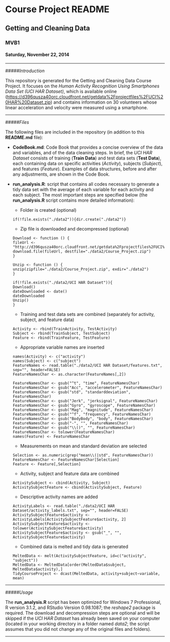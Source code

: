# Course Project README
## Getting and Cleaning Data
### MVB1
#### Saturday, November 22, 2014


***


#####*Introduction*

This repository is generated for the Getting and Cleaning Data Course Project. It focuses on the *Human Activity Recognition Using Smartphones Data Set (UCI HAR Dataset)*, which is available online (https://d396qusza40orc.cloudfront.net/getdata%2Fprojectfiles%2FUCI%20HAR%20Dataset.zip) and contains information on 30 volunteers whose linear acceleration and velocity were measured using a smartphone. 


***


#####*Files*

The following files are included in the repository (in addition to this **README.md** file):

* **CodeBook.md**: 
Code Book that provides a concise overview of the data and variables, and of the data cleaning steps. In brief, the *UCI HAR Dataset* consists of training (**Train Data**) and test data sets (**Test Data**), each containing data on specific activities (*Activity*), subjects (*Subject*), and features (*Feature*). Examples of data structures, before and after any adjustments, are shown in the Code Book.

* **run_analysis.R**:
script that contains all codes necessary to generate a tidy data set with the average of each variable for each activity and each subject. The most important steps are specified below (the **run_analysis.R** script contains more detailed information): 

    - Folder is created (optional)
        
    ```
    if(!file.exists("./data2")){dir.create("./data2")}
    ```
    
    - Zip file is downloaded and decompressed (optional) 
    
    ```
    Download <- function () {
    fileUrl <- "http://d396qusza40orc.cloudfront.net/getdata%2Fprojectfiles%2FUCI%20HAR%20Dataset.zip"
    download.file(fileUrl, destfile="./data2/Course_Project.zip")
    }
    ```
    ```
    Unzip <- function () {
    unzip(zipfile="./data2/Course_Project.zip", exdir="./data2")
    }
    ```
    
    ```
    if(!file.exists("./data2/UCI HAR Dataset")){
    Download()
    dateDownloaded <- date()
    dateDownloaded
    Unzip()
    }
    ```
    
    - Training and test data sets are combined (separately for activity, subject, and feature data)
    
    ```
    Activity <- rbind(TrainActivity, TestActivity)
    Subject <- rbind(TrainSubject, TestSubject)
    Feature <- rbind(TrainFeature, TestFeature)
    ```
    
    - Appropriate variable names are inserted
    
    ```
    names(Activity) <- c("activity")
    names(Subject) <- c("subject")
    FeatureNames <- read.table("./data2/UCI HAR Dataset/features.txt", sep="", header=FALSE)
    FeatureNamesChar <- as.character(FeatureNames[,2])
    
    ```
    
    ```
    FeatureNamesChar <- gsub("^t", "time", FeatureNamesChar)
    FeatureNamesChar <- gsub("Acc", "accelerometer", FeatureNamesChar)
    FeatureNamesChar <- gsub("std", "standarddeviation", FeatureNamesChar)
    FeatureNamesChar <- gsub("Jerk", "jerksignal", FeatureNamesChar)
    FeatureNamesChar <- gsub("Gyro", "gyroscope", FeatureNamesChar)
    FeatureNamesChar <- gsub("Mag", "magnitude", FeatureNamesChar)
    FeatureNamesChar <- gsub("^f", "frequency", FeatureNamesChar)
    FeatureNamesChar <- gsub("BodyBody", "body", FeatureNamesChar)
    FeatureNamesChar <- gsub("-", "", FeatureNamesChar)
    FeatureNamesChar <- gsub("\\()", "", FeatureNamesChar)
    FeatureNamesChar <- tolower(FeatureNamesChar)
    names(Feature) <- FeatureNamesChar
    ```
    
    - Measurements on mean and standard deviation are selected
    
    ```
    Selection <- as.numeric(grep("mean\\(|std", FeatureNamesChar))
    FeatureNamesChar <- FeatureNamesChar[Selection]
    Feature <- Feature[,Selection]
    ```
    
    - Activity, subject and feature data are combined
    
    ```
    ActivitySubject <- cbind(Activity, Subject)
    ActivitySubjectFeature <- cbind(ActivitySubject, Feature)
    ```
    
    - Descriptive activity names are added
    
    ```
    ActivityLabels <- read.table("./data2/UCI HAR Dataset/activity_labels.txt", sep="", header=FALSE)
    ActivitySubjectFeature$activity <- ActivityLabels[ActivitySubjectFeature$activity, 2]
    ActivitySubjectFeature$activity <- tolower(ActivitySubjectFeature$activity)
    ActivitySubjectFeature$activity <- gsub("_", "", ActivitySubjectFeature$activity)
    ```
    
    - Combined data is melted and tidy data is generated
    
    ```
    MeltedData <- melt(ActivitySubjectFeature, id=c("activity", "subject"))
    MeltedData <- MeltedData[order(MeltedData$subject, MeltedData$activity),]
    TidyCourseProject <- dcast(MeltedData, activity+subject~variable, mean)
    ```
    

***


#####*Usage*

The **run_analysis.R** script has been optimized for Windows 7 Professional, R version 3.1.2, and RStudio Version 0.98.1087; the *reshape2* package is required. The download and decompression steps are optional and will be skipped if the *UCI HAR Dataset* has already been saved on your computer (located in your working directory in a folder named *data2*; the script assumes that you did not change any of the original files and folders).  

***





